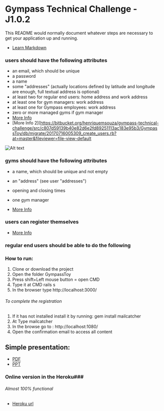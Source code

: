 # Gympass Technical Challenge - J1.0.2 #

This README would normally document whatever steps are necessary to get your application up and running.


* [Learn Markdown](https://bitbucket.org/tutorials/markdowndemo)


### users should have the following attributes ###
* an email, which should be unique
* a password
* a name
* some "addresses" (actually locations defined by latitude and longitude are enough, full textual address is optional)
* at least two for regular end users: home address and work address
* at least one for gym managers: work address
* at least one for Gympass employees: work address
* zero or more managed gyms if gym manager
* [More Info](https://bitbucket.org/henriquemsouza/gympass-technical-challenge/src/c807d59139b40e82d6e2fd89251113ac183e95b3/GympassToy/app/models/user.rb?at=master&fileviewer=file-view-default)
* [More Info 2](https://bitbucket.org/henriquemsouza/gympass-technical-challenge/src/c807d59139b40e82d6e2fd89251113ac183e95b3/GympassToy/db/migrate/20170716005309_create_users.rb?at=master&fileviewer=file-view-default

![Alt text](https://bitbucket.org/henriquemsouza/gympass-technical-challenge/src/ed1bef4eb4da32a47cbf9fc02711529a8f1e5976/Extra/imgs/user/new_user_1.PNG)

###	gyms should have the following attributes ###

* a name, which should be unique and not empty 
* an "address" (see user "addresses")
* opening and closing times
* one gym manager 

 * [More Info](https://bitbucket.org/tutorials/markdowndemo)
 
 
### users can register themselves ###

 * [More Info](https://bitbucket.org/tutorials/markdowndemo)
 
 
### regular end users should be able to do the following ###


### How to run: ###

1. Clone or download the project
2. Open the folder GympassToy
3. Press shift+Left mouse button = open CMD
4. Type it at CMD rails s 
5. In the browser type http://localhost:3000/


###### To complete the registration ######

1. If it has not installed install it by running:   gem install mailcatcher
2. At Type mailcatcher
3. In the browse go to : http://localhost:1080/
4. Open the confirmation email to access all content


## Simple presentation: ##

* [PDF](https://bitbucket.org/tutorials/markdowndemo)
* [PPT](https://bitbucket.org/tutorials/markdowndemo)

### Online version in the Heroku###
###### Almost 100% functional ###### 

* [Heroku url](https://gymtlogin.herokuapp.com)


